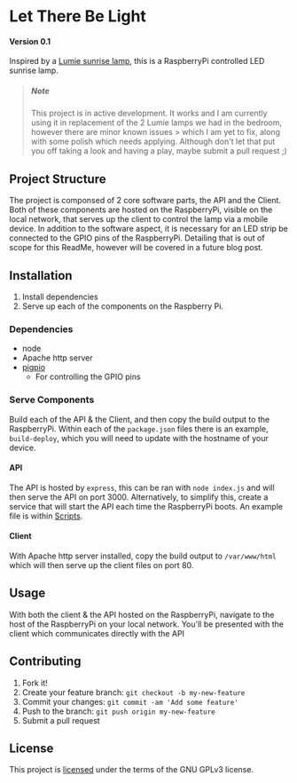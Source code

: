 # Let There Be Light
#### Version 0.1
Inspired by a [Lumie sunrise lamp](https://www.lumie.com/collections/wake-up-lights "Lumie sunrise lamp"), this is a RaspberryPi controlled LED sunrise lamp.


> ##### Note
> This project is in active development. It works and I am currently using it in replacement of the 2 Lumie lamps we had in the bedroom, however there are minor known issues > which I am yet to fix, along with some polish which needs applying. Although don\'t let that put you off taking a look and having a play, maybe submit a pull request ;)

## Project Structure
The project is componsed of 2 core software parts, the API and the Client. Both of these components are hosted on the RaspberryPi, visible on the local network, that serves up the client to control the lamp via a mobile device. 
In addition to the software aspect, it is necessary for an LED strip be connected to the GPIO pins of the RaspberryPi. Detailing that is out of scope for this ReadMe, however will be covered in a future blog post.

## Installation
1. Install dependencies
2. Serve up each of the components on the Raspberry Pi. 

### Dependencies
- node
- Apache http server
- [pigpio](http://abyz.me.uk/rpi/pigpio/download.html)
  - For controlling the GPIO pins

### Serve Components
Build each of the API & the Client, and then copy the build output to the RaspberryPi. Within each of the `package.json` files there is an example, `build-deploy`, which you will need to update with the hostname of your device.

#### API
The API is hosted by `express`, this can be ran with `node index.js` and will then serve the API on port 3000.
Alternatively, to simplify this, create a service that will start the API each time the RaspberryPi boots. An example file is within [Scripts](https://github.com/david-mcqueen/let-there-be-light/blob/master/Scripts/sunlamp-api.service).

#### Client
With Apache http server installed, copy the build output to `/var/www/html` which will then serve up the client files on port 80.

## Usage
With both the client & the API hosted on the RaspberryPi, navigate to the host of the RaspberryPi on your local network. You'll be presented with the client which communicates directly with the API

## Contributing

1. Fork it!
2. Create your feature branch: `git checkout -b my-new-feature`
3. Commit your changes: `git commit -am 'Add some feature'`
4. Push to the branch: `git push origin my-new-feature`
5. Submit a pull request

## License
This project is [licensed](https://github.com/david-mcqueen/let-there-be-light/blob/master/LICENSE) under the terms of the GNU GPLv3 license.
